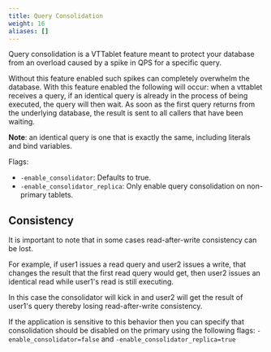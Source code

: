 ```yaml
---
title: Query Consolidation
weight: 16
aliases: []
---
```

Query consolidation is a VTTablet feature meant to protect your database from an overload caused by a spike in QPS for a specific query.

Without this feature enabled such spikes can completely overwhelm the database. With this feature enabled the following will occur: when a vttablet receives a query, if an identical query is already in the process of being executed, the query will then wait.
As soon as the first query returns from the underlying database, the result is sent to all callers that have been waiting.

**Note**: an identical query is one that is exactly the same, including literals and bind variables.

Flags:

* `-enable_consolidator`: Defaults to true.
* `-enable_consolidator_replica`: Only enable query consolidation on non-primary tablets.

## Consistency

It is important to note that in some cases read-after-write consistency can be lost.

For example, if user1 issues a read query and user2 issues a write, that changes the result that the first read query would get, then user2 issues an identical read while user1's read is still executing.

In this case the consolidator will kick in and user2 will get the result of user1's query thereby losing read-after-write consistency.

If the application is sensitive to this behavior then you can specify that consolidation should be disabled on the primary using the following flags: `-enable_consolidator=false` and `-enable_consolidator_replica=true`

